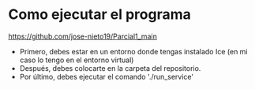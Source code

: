 # Como ejecutar el programa
https://github.com/jose-nieto19/Parcial1_main

- Primero, debes estar en un entorno donde tengas instalado Ice (en mi caso lo tengo en el entorno virtual)
- Después, debes colocarte en la carpeta del repositorio.
- Por último, debes ejecutar el comando './run_service'
